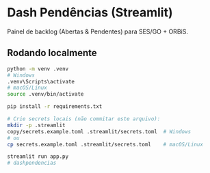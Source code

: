 # Dash Pendências (Streamlit)

Painel de backlog (Abertas & Pendentes) para SES/GO + ORBiS.

## Rodando localmente
```bash
python -m venv .venv
# Windows
.venv\Scripts\activate
# macOS/Linux
source .venv/bin/activate

pip install -r requirements.txt

# Crie secrets locais (não commitar este arquivo):
mkdir -p .streamlit
copy/secrets.example.toml .streamlit/secrets.toml  # Windows
# ou
cp secrets.example.toml .streamlit/secrets.toml    # macOS/Linux

streamlit run app.py
#   d a s h p e n d e n c i a s  
 